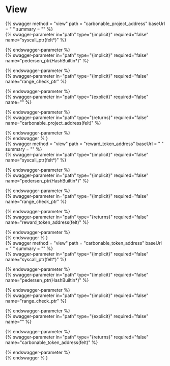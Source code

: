 
View
====
  
{% swagger method = "view" path = "carbonable_project_address" baseUrl = " " summary = "" %}  
{% swagger-parameter in="path" type="{implicit}" required="false" name="syscall_ptr(felt*)" %}  
  
{% endswagger-parameter %}  
{% swagger-parameter in="path" type="{implicit}" required="false" name="pedersen_ptr(HashBuiltin*)" %}  
  
{% endswagger-parameter %}  
{% swagger-parameter in="path" type="{implicit}" required="false" name="range_check_ptr" %}  
  
{% endswagger-parameter %}  
{% swagger-parameter in="path" type="{explicit}" required="false" name="" %}  
  
{% endswagger-parameter %}  
{% swagger-parameter in="path" type="{returns}" required="false" name="carbonable_project_address(felt)" %}  
  
{% endswagger-parameter %}  
{% endswagger % }  
{% swagger method = "view" path = "reward_token_address" baseUrl = " " summary = "" %}  
{% swagger-parameter in="path" type="{implicit}" required="false" name="syscall_ptr(felt*)" %}  
  
{% endswagger-parameter %}  
{% swagger-parameter in="path" type="{implicit}" required="false" name="pedersen_ptr(HashBuiltin*)" %}  
  
{% endswagger-parameter %}  
{% swagger-parameter in="path" type="{implicit}" required="false" name="range_check_ptr" %}  
  
{% endswagger-parameter %}  
{% swagger-parameter in="path" type="{returns}" required="false" name="reward_token_address(felt)" %}  
  
{% endswagger-parameter %}  
{% endswagger % }  
{% swagger method = "view" path = "carbonable_token_address" baseUrl = " " summary = "" %}  
{% swagger-parameter in="path" type="{implicit}" required="false" name="syscall_ptr(felt*)" %}  
  
{% endswagger-parameter %}  
{% swagger-parameter in="path" type="{implicit}" required="false" name="pedersen_ptr(HashBuiltin*)" %}  
  
{% endswagger-parameter %}  
{% swagger-parameter in="path" type="{implicit}" required="false" name="range_check_ptr" %}  
  
{% endswagger-parameter %}  
{% swagger-parameter in="path" type="{explicit}" required="false" name="" %}  
  
{% endswagger-parameter %}  
{% swagger-parameter in="path" type="{returns}" required="false" name="carbonable_token_address(felt)" %}  
  
{% endswagger-parameter %}  
{% endswagger % }